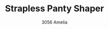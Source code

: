 ---
layout: product
title: Strapless Panty Shaper
subtitle: 3056 Amelia
price: '38.00'
feature_image:
  - /neopower-net/3056-front.png
  - /neopower-net/3056-back.png
categories: 
  - The Upgraders
  - Tummy Waist
  - Rear & Hips
  - Daily Use
  - Postpartum
  - Body Panties
  - Middle Hook Eye & Zipper
---